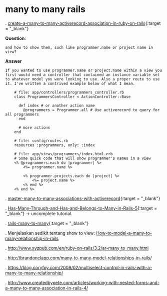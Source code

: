 # many to many rails

. [create-a-many-to-many-activerecord-association-in-ruby-on-rails](http://joshfrankel.me/blog/2016/how-to/create-a-many-to-many-activerecord-association-in-ruby-on-rails/){:target = "_blank"}

**Question**:

	and how to show them, such like programmer.name or project name in view?

**Answer**

	If you wanted to use programmer.name or project.name within a view you first would need a controller that contained an instance variable set to whatever model you were looking to use. Also a proper route to use it. I've written a contrived example below of what I mean.

		# file: app/controllers/programmers_controller.rb
		class ProgrammersController < ActionController::Base
		  
		  def index # or another action name
		    @programmers = Programmer.all # Use activerecord to query for all programmers
		  end
		  
		  # more actions
		end

		# file: config/routes.rb
		resources :programmers, only: :index

		# file: app/views/programmers/index.html.erb
		# Some quick code that will show programmer's names in a view
		<% @programmers.each do |programmer| %>
			<%= programmer.name %>
		  
			<% programmer.projects.each do |project| %>
		   		<%= project.name %>
			<% end %>
		<% end %>			

. [master-many-to-many-associations-with-activerecord](https://www.sitepoint.com/master-many-to-many-associations-with-activerecord/){:target = "_blank"}

. [Has-Many-Through-and-Has-and-Belongs-to-Many-in-Rails-5](https://www.rubyplus.com/articles/3451-Has-Many-Through-and-Has-and-Belongs-to-Many-in-Rails-5){:target = "_blank"} -> uncomplete tutorial.

. [rails-many-to-many](https://github.com/sf-wdi-gaia/rails-many-to-many){:target = "_blank"}

. Menjelaskan sedikit tentang show to view: [How-to-model-a-many-to-many-relationship-in-rails](http://toranbillups.com/blog/archive/2010/09/09/How-to-model-a-many-to-many-relationship-in-rails/)

. http://www.xyzpub.com/en/ruby-on-rails/3.2/ar-many_to_many.html

. http://brandonclapp.com/many-to-many-model-relationships-in-rails/

. https://blog.coryfoy.com/2008/02/multiselect-control-in-rails-with-a-many-to-many-relationship/

. http://www.createdbypete.com/articles/working-with-nested-forms-and-a-many-to-many-association-in-rails-4/
